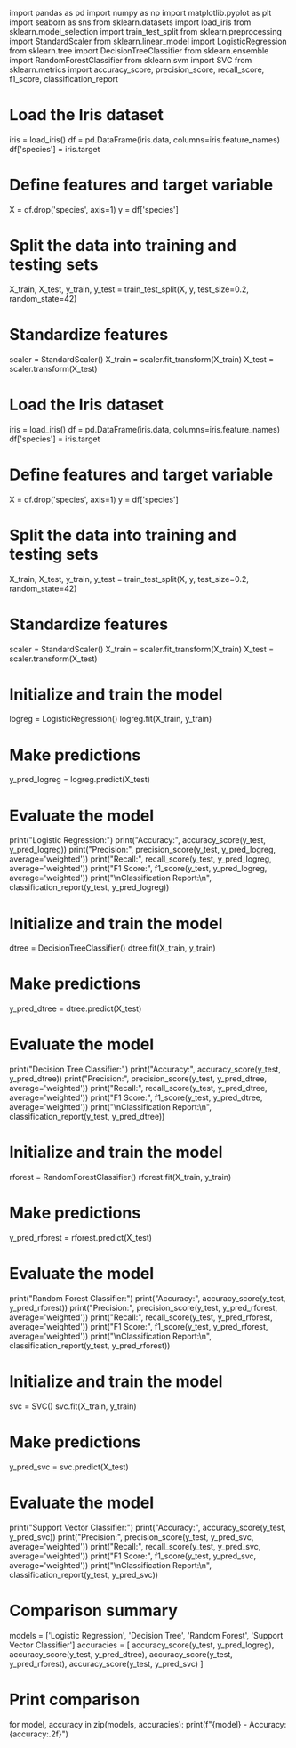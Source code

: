 import pandas as pd
import numpy as np
import matplotlib.pyplot as plt
import seaborn as sns
from sklearn.datasets import load_iris
from sklearn.model_selection import train_test_split
from sklearn.preprocessing import StandardScaler
from sklearn.linear_model import LogisticRegression
from sklearn.tree import DecisionTreeClassifier
from sklearn.ensemble import RandomForestClassifier
from sklearn.svm import SVC
from sklearn.metrics import accuracy_score, precision_score, recall_score, f1_score, classification_report

# Load the Iris dataset
iris = load_iris()
df = pd.DataFrame(iris.data, columns=iris.feature_names)
df['species'] = iris.target

# Define features and target variable
X = df.drop('species', axis=1)
y = df['species']

# Split the data into training and testing sets
X_train, X_test, y_train, y_test = train_test_split(X, y, test_size=0.2, random_state=42)

# Standardize features
scaler = StandardScaler()
X_train = scaler.fit_transform(X_train)
X_test = scaler.transform(X_test)

# Load the Iris dataset
iris = load_iris()
df = pd.DataFrame(iris.data, columns=iris.feature_names)
df['species'] = iris.target

# Define features and target variable
X = df.drop('species', axis=1)
y = df['species']

# Split the data into training and testing sets
X_train, X_test, y_train, y_test = train_test_split(X, y, test_size=0.2, random_state=42)

# Standardize features
scaler = StandardScaler()
X_train = scaler.fit_transform(X_train)
X_test = scaler.transform(X_test)

# Initialize and train the model
logreg = LogisticRegression()
logreg.fit(X_train, y_train)

# Make predictions
y_pred_logreg = logreg.predict(X_test)

# Evaluate the model
print("Logistic Regression:")
print("Accuracy:", accuracy_score(y_test, y_pred_logreg))
print("Precision:", precision_score(y_test, y_pred_logreg, average='weighted'))
print("Recall:", recall_score(y_test, y_pred_logreg, average='weighted'))
print("F1 Score:", f1_score(y_test, y_pred_logreg, average='weighted'))
print("\nClassification Report:\n", classification_report(y_test, y_pred_logreg))

# Initialize and train the model
dtree = DecisionTreeClassifier()
dtree.fit(X_train, y_train)

# Make predictions
y_pred_dtree = dtree.predict(X_test)

# Evaluate the model
print("Decision Tree Classifier:")
print("Accuracy:", accuracy_score(y_test, y_pred_dtree))
print("Precision:", precision_score(y_test, y_pred_dtree, average='weighted'))
print("Recall:", recall_score(y_test, y_pred_dtree, average='weighted'))
print("F1 Score:", f1_score(y_test, y_pred_dtree, average='weighted'))
print("\nClassification Report:\n", classification_report(y_test, y_pred_dtree))

# Initialize and train the model
rforest = RandomForestClassifier()
rforest.fit(X_train, y_train)

# Make predictions
y_pred_rforest = rforest.predict(X_test)

# Evaluate the model
print("Random Forest Classifier:")
print("Accuracy:", accuracy_score(y_test, y_pred_rforest))
print("Precision:", precision_score(y_test, y_pred_rforest, average='weighted'))
print("Recall:", recall_score(y_test, y_pred_rforest, average='weighted'))
print("F1 Score:", f1_score(y_test, y_pred_rforest, average='weighted'))
print("\nClassification Report:\n", classification_report(y_test, y_pred_rforest))

# Initialize and train the model
svc = SVC()
svc.fit(X_train, y_train)

# Make predictions
y_pred_svc = svc.predict(X_test)

# Evaluate the model
print("Support Vector Classifier:")
print("Accuracy:", accuracy_score(y_test, y_pred_svc))
print("Precision:", precision_score(y_test, y_pred_svc, average='weighted'))
print("Recall:", recall_score(y_test, y_pred_svc, average='weighted'))
print("F1 Score:", f1_score(y_test, y_pred_svc, average='weighted'))
print("\nClassification Report:\n", classification_report(y_test, y_pred_svc))

# Comparison summary
models = ['Logistic Regression', 'Decision Tree', 'Random Forest', 'Support Vector Classifier']
accuracies = [
    accuracy_score(y_test, y_pred_logreg),
    accuracy_score(y_test, y_pred_dtree),
    accuracy_score(y_test, y_pred_rforest),
    accuracy_score(y_test, y_pred_svc)
]

# Print comparison
for model, accuracy in zip(models, accuracies):
    print(f"{model} - Accuracy: {accuracy:.2f}")
